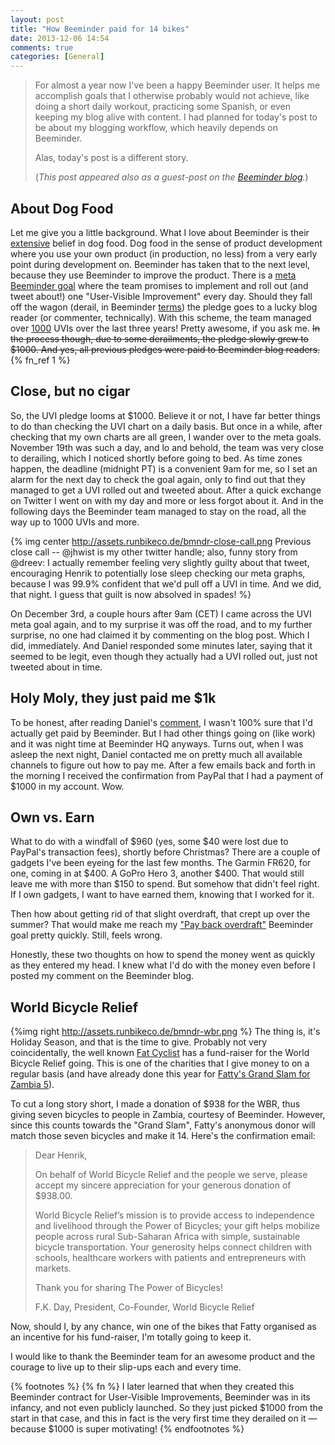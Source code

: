 ```yaml
---
layout: post
title: "How Beeminder paid for 14 bikes"
date: 2013-12-06 14:54
comments: true
categories: [General]
---
```



> For almost a year now I've been a happy Beeminder user.
> It helps me accomplish goals that I otherwise probably would not achieve, like doing a short daily workout, practicing some Spanish, or even keeping my blog alive with content.
> I had planned for today's post to be about my blogging workflow, which heavily depends on Beeminder.
>
> Alas, today's post is a different story.
>
> (*This post appeared also as a guest-post on the [Beeminder blog](http://blog.beeminder.com/bikes).*)


## About Dog Food ##

Let me give you a little background.
What I love about Beeminder is their [extensive](http://blog.fogcreek.com/dogfooding-until-it-hurts/ "Note last paragraph about Beeminder") belief in dog food.
Dog food in the sense of product development where you use your own product (in production, no less) from a very early point during development on.
Beeminder has taken that to the next level, because they use Beeminder to improve the product.
There is a [meta Beeminder goal](https://beeminder/meta/uvi ) where the team promises to implement and roll out (and tweet about!) one "User-Visible Improvement" every day.
Should they fall off the wagon (derail, in Beeminder [terms](http://blog.beeminder.com/glossary "Yes, they have a whole glossary for their jargon")) the pledge goes to a lucky blog reader (or commenter, technically).
With this scheme, the team managed over [1000](http://blog.beeminder.com/uvi/ ) UVIs over the last three years!
Pretty awesome, if you ask me. <strike>In the process though, due to some derailments, the pledge slowly grew to $1000.
And yes, all previous pledges were paid to Beeminder blog readers.</strike>{% fn_ref 1 %}

## Close, but no cigar ##

So, the UVI pledge looms at $1000.
Believe it or not, I have far better things to do than checking the UVI chart on a daily basis.
But once in a while, after checking that my own charts are all green, I wander over to the meta goals.
November 19th was such a day, and lo and behold, the team was very close to derailing, which I noticed shortly before going to bed.
As time zones happen, the deadline (midnight PT) is a convenient 9am for me, so I set an alarm for the next day to check the goal again, only to find out that they managed to get a UVI rolled out and tweeted about.
After a quick exchange on Twitter I went on with my day and more or less forgot about it.
And in the following days the Beeminder team managed to stay on the road, all the way up to 1000 UVIs and more.

{% img center http://assets.runbikeco.de/bmndr-close-call.png Previous close call -- @jhwist is my other twitter handle; also, funny story from @dreev: I actually remember feeling very slightly guilty about that tweet, encouraging Henrik to potentially lose sleep checking our meta graphs, because I was 99.9% confident that we'd pull off a UVI in time. And we did, that night. I guess that guilt is now absolved in spades! %}

On December 3rd, a couple hours after 9am (CET) I came across the UVI meta goal
again, and to my surprise it was off the road, and to my further surprise, no
one had claimed it by commenting on the blog post. Which I did, immediately.
And Daniel responded some minutes later, saying that it seemed to be legit,
even though they actually had a UVI rolled out, just not tweeted about in time.

<!-- More -->

## Holy Moly, they just paid me $1k ##

To be honest, after reading Daniel's
[comment](http://blog.beeminder.com/blogdog/#comment-1148429531 "It starts 'Wow, yes, confirmed!' but then leaves some doubt about whether it will officially count."),
I wasn't 100% sure that I'd actually get paid by Beeminder.
But I had other things going on (like work) and it was night time at Beeminder HQ anyways.
Turns out, when I was asleep the next night, Daniel contacted me on pretty much all available channels to figure out how to pay me.
After a few emails back and forth in the morning I received the confirmation from PayPal that I had a payment of $1000 in my account. Wow.

## Own vs. Earn ##

What to do with a windfall of $960 (yes, some $40 were lost due to PayPal's
transaction fees), shortly before Christmas? There are a couple of gadgets
I've been eyeing for the last few months. The Garmin FR620, for one, coming in
at $400. A GoPro Hero 3, another $400. That would still leave me with more
than $150 to spend. But somehow that didn't feel right. If I own gadgets, I
want to have earned them, knowing that I worked for it.

Then how about getting rid of that slight overdraft, that crept up over the summer?
That would make me reach my ["Pay back overdraft"](https://www.beeminder.com/jhwist/dkb-zero ) Beeminder goal pretty quickly.
Still, feels wrong.

Honestly, these two thoughts on how to spend the money went as quickly as they entered my head.
I knew what I'd do with the money even before I posted my comment on the Beeminder blog.

## World Bicycle Relief ##

{%img right http://assets.runbikeco.de/bmndr-wbr.png %}
The thing is, it's Holiday Season, and that is the time to give.
Probably not very coincidentally, the well known [Fat Cyclist](http://www.fatcyclist.com/ ) has a fund-raiser for the World Bicycle Relief going.
This is one of the charities that I give money to on a regular basis (and have already done this year for
[Fatty's Grand Slam for Zambia 5](http://www.fatcyclist.com/2013/11/30/grand-slam-for-zambia-the-power-of-5/ "Excerpt: because of our donations, thousands of children will be able to stay in school. And get better jobs. And have better medical care.
And have better lives. Because of the bicycle. And because of you.")).

To cut a long story short, I made a donation of $938 for the WBR, thus giving seven bicycles to people in Zambia, courtesy of Beeminder.
However, since this counts towards the "Grand Slam", Fatty's anonymous donor will match those seven bicycles and make it 14.
Here's the confirmation email:

> Dear Henrik,
>
> On behalf of World Bicycle Relief and the people we serve, please accept my
> sincere appreciation for your generous donation of $938.00.
>
> World Bicycle Relief’s mission is to provide access to independence and
> livelihood through the Power of Bicycles; your gift helps mobilize people
> across rural Sub-Saharan Africa with simple, sustainable bicycle
> transportation. Your generosity helps connect children with schools,
> healthcare workers with patients and entrepreneurs with markets.
>
> Thank you for sharing The Power of Bicycles!
>
> F.K. Day,
> President, Co-Founder, World Bicycle Relief

Now, should I, by any chance, win one of the bikes that Fatty organised as an
incentive for his fund-raiser, I'm totally going to keep it.

I would like to thank the Beeminder team for an awesome product and the courage
to live up to their slip-ups each and every time.


{% footnotes %}
 {% fn %} I later learned that when they created this Beeminder contract for User-Visible Improvements,
Beeminder was in its infancy, and not even publicly launched. So they just picked $1000
from the start in that case, and this in fact is the very first time they derailed on it — because $1000 is super motivating!
{% endfootnotes %}
